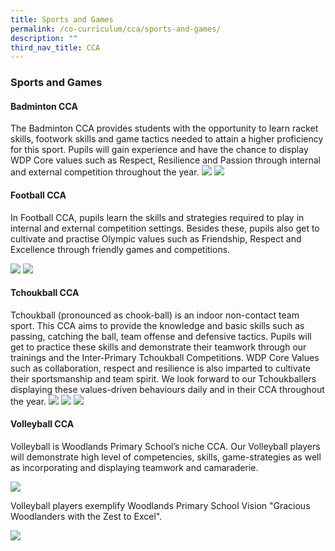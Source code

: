 ```yaml
---
title: Sports and Games
permalink: /co-curriculum/cca/sports-and-games/
description: ""
third_nav_title: CCA
---
```

### **Sports and Games**
#### **Badminton CCA**
The Badminton CCA provides students with the opportunity to learn racket skills, footwork skills and game tactics needed to attain a higher proficiency for this sport. Pupils will gain experience and have the chance to display WDP Core values such as Respect, Resilience and Passion through internal and external competition throughout the year.
![](/images/badminton%201.jpg)
![](/images/badminton%202.jpg)

#### **Football CCA**
In Football CCA, pupils learn the skills and strategies required to play in internal and external competition settings. Besides these, pupils also get to cultivate and practise Olympic values such as Friendship, Respect and Excellence through friendly games and competitions. 

![](/images/football%202.jpeg)
![](/images/football%203.jpg)


#### **Tchoukball CCA**
Tchoukball (pronounced as chook-ball) is an indoor non-contact team sport. This CCA aims to provide the knowledge and basic skills such as passing, catching the ball, team offense and defensive tactics. Pupils will get to practice these skills and demonstrate their teamwork through our trainings and the Inter-Primary Tchoukball Competitions. WDP Core Values such as collaboration, respect and resilience is also imparted to cultivate their sportsmanship and team spirit. We look forward to our Tchoukballers displaying these values-driven behaviours daily and in their CCA throughout the year.
![](/images/tchoukball%203.jpg)
![](/images/tchoukball%204.jpg)
![](/images/tchoukball%205.jpg)


#### **Volleyball CCA**
Volleyball is Woodlands Primary School’s niche CCA. Our Volleyball players will demonstrate high level of competencies, skills, game-strategies as well as incorporating and displaying teamwork and camaraderie.

![](/images/llp20.jpg)

Volleyball players exemplify Woodlands Primary School Vision "Gracious Woodlanders with the Zest to Excel".

![](/images/llp21.jpg)